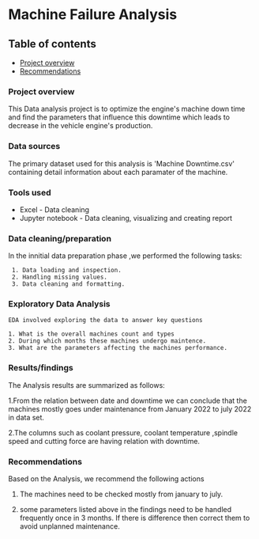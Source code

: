 # Machine Failure Analysis

## Table of contents

- [Project overview](#project-overview)
- [Recommendations](#recommendations)

### Project overview
 This Data analysis project is to optimize the engine's machine down time and find the parameters that influence this downtime which leads to decrease in the vehicle engine's production.

### Data sources
 The primary dataset used for this analysis is 'Machine Downtime.csv' containing detail information about each paramater of the machine. 

### Tools used
 - Excel - Data cleaning
 - Jupyter notebook  - Data cleaning, visualizing and creating report
    
### Data cleaning/preparation

  In the innitial data preparation phase ,we performed the following tasks:
  
     1. Data loading and inspection.
     2. Handling missing values.
     3. Data cleaning and formatting.         

### Exploratory Data Analysis
    EDA involved exploring the data to answer key questions

    1. What is the overall machines count and types
    2. During which months these machines undergo maintence.
    3. What are the parameters affecting the machines performance.

### Results/findings

The Analysis results are summarized as follows:

1.From the relation between date and downtime we can conclude that the machines mostly goes under maintenance from January 2022 to july 2022 in data set.

2.The columns such as coolant pressure, coolant temperature ,spindle speed and cutting force are having relation with downtime.

### Recommendations

Based on the Analysis, we recommend the following actions

1. The machines need to be checked mostly from january to july.
  
2. some parameters listed above in the findings need to be handled frequently once in 3 months. If there is difference then correct them to avoid unplanned maintenance.




    

